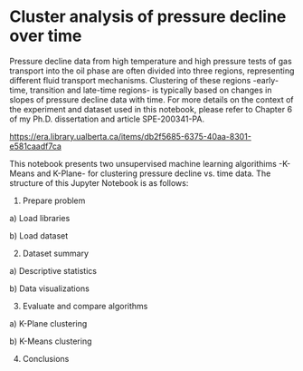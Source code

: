 # Cluster analysis of pressure decline over time

Pressure decline data from high temperature and high pressure tests of gas transport into the oil phase are often divided into three regions, representing different fluid transport mechanisms. Clustering of these regions -early-time, transition and late-time regions- is typically based on changes in slopes of pressure decline data with time. For more details on the context of the experiment and dataset used in this notebook, please refer to Chapter 6 of my Ph.D. dissertation and article SPE-200341-PA. 

https://era.library.ualberta.ca/items/db2f5685-6375-40aa-8301-e581caadf7ca

This notebook presents two unsupervised machine learning algorithims -K-Means and K-Plane- for clustering pressure decline vs. time data. The structure of this Jupyter Notebook is as follows:

1. Prepare problem

a) Load libraries

b) Load dataset

2. Dataset summary

a) Descriptive statistics

b) Data visualizations

3. Evaluate and compare algorithms

a) K-Plane clustering

b) K-Means clustering

4. Conclusions

